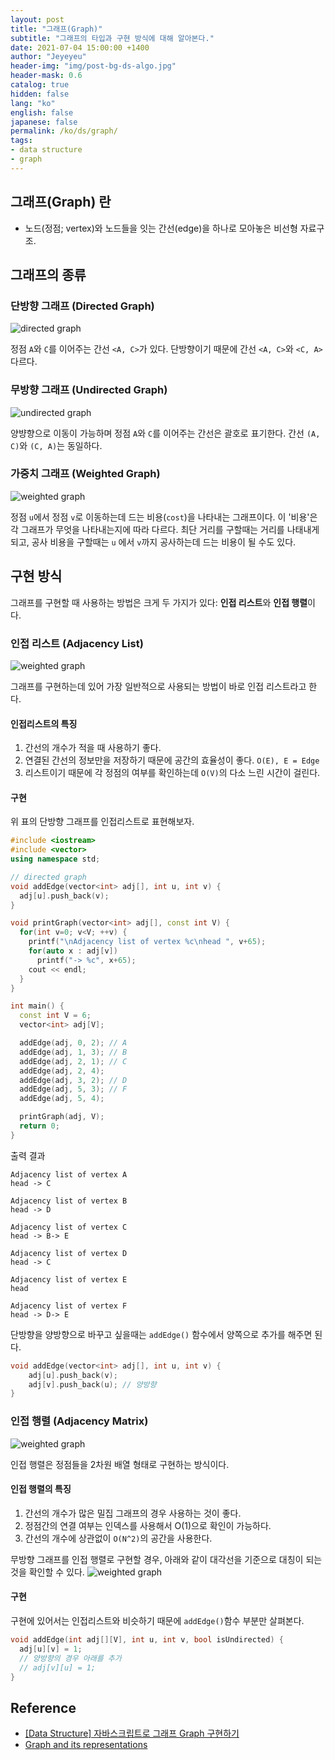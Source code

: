 ```yaml
---
layout: post
title: "그래프(Graph)"
subtitle: "그래프의 타입과 구현 방식에 대해 알아본다."
date: 2021-07-04 15:00:00 +1400
author: "Jeyeyeu"
header-img: "img/post-bg-ds-algo.jpg"
header-mask: 0.6
catalog: true
hidden: false
lang: "ko"
english: false
japanese: false
permalink: /ko/ds/graph/
tags:
- data structure
- graph
---
```


## 그래프(Graph) 란

- 노드(정점; vertex)와 노드들을 잇는 간선(edge)을 하나로 모아놓은 비선형 자료구조.
  
## 그래프의 종류
### 단방향 그래프 (Directed Graph)
<img src="/img/in-post/ds-algo/graph/directed-graph.jpg" style="margin-left: 0;" alt="directed graph"> 

정점 `A`와 `C`를 이어주는 간선 `<A, C>`가 있다. 단방향이기 때문에 간선 `<A, C>`와 `<C, A>` 다르다.

### 무방향 그래프 (Undirected Graph)
<img src="/img/in-post/ds-algo/graph/undirected-graph.jpg" style="margin-left: 0;" alt="undirected graph"> 

양뱡향으로 이동이 가능하며 정점 `A`와 `C`를 이어주는 간선은 괄호로 표기한다. 간선 `(A, C)`와 `(C, A)`는 동일하다.

### 가중치 그래프 (Weighted Graph)
<img src="/img/in-post/ds-algo/graph/weighted-graph.jpg" style="margin-left: 0;" alt="weighted graph"> 

정점 `u`에서 정점 `v`로 이동하는데 드는 비용(`cost`)을 나타내는 그래프이다. 이 '비용'은 각 그래프가 무엇을 나타내는지에 따라 다르다. 최단 거리를 구할때는 거리를 나태내게 되고, 공사 비용을 구할때는 `u` 에서 `v`까지 공사하는데 드는 비용이 될 수도 있다.

## 구현 방식
그래프를 구현할 때 사용하는 방법은 크게 두 가지가 있다: **인접 리스트**와 **인접 행렬**이다.

### 인접 리스트 (Adjacency List)
<img src="/img/in-post/ds-algo/graph/adjacency-list.jpg" style="margin-left: 0;" alt="weighted graph"> 

그래프를 구현하는데 있어 가장 일반적으로 사용되는 방법이 바로 인접 리스트라고 한다. 
<br>

#### 인접리스트의 특징
1. 간선의 개수가 적을 때 사용하기 좋다.
2. 연결된 간선의 정보만을 저장하기 때문에 공간의 효율성이 좋다. `O(E), E = Edge`
3. 리스트이기 때문에 각 정점의 여부를 확인하는데 `O(V)`의 다소 느린 시간이 걸린다.

#### 구현

위 표의 단방향 그래프를 인접리스트로 표현해보자.

```cpp
#include <iostream>
#include <vector>
using namespace std;

// directed graph
void addEdge(vector<int> adj[], int u, int v) {
  adj[u].push_back(v);
}

void printGraph(vector<int> adj[], const int V) {
  for(int v=0; v<V; ++v) {
    printf("\nAdjacency list of vertex %c\nhead ", v+65);
    for(auto x : adj[v]) 
      printf("-> %c", x+65);
    cout << endl;
  }
}

int main() {
  const int V = 6;
  vector<int> adj[V];

  addEdge(adj, 0, 2); // A
  addEdge(adj, 1, 3); // B
  addEdge(adj, 2, 1); // C
  addEdge(adj, 2, 4);
  addEdge(adj, 3, 2); // D
  addEdge(adj, 5, 3); // F
  addEdge(adj, 5, 4);

  printGraph(adj, V);
  return 0;
}
```

출력 결과

```
Adjacency list of vertex A
head -> C

Adjacency list of vertex B
head -> D

Adjacency list of vertex C
head -> B-> E

Adjacency list of vertex D
head -> C

Adjacency list of vertex E
head

Adjacency list of vertex F
head -> D-> E
```

단방향을 양방향으로 바꾸고 싶을때는 `addEdge()` 함수에서 양쪽으로 추가를 해주면 된다.
```cpp
void addEdge(vector<int> adj[], int u, int v) {
    adj[u].push_back(v);
    adj[v].push_back(u); // 양방향
}
```

### 인접 행렬 (Adjacency Matrix)
<img src="/img/in-post/ds-algo/graph/adjacency-matrix.jpg" style="margin-left: 0;" alt="weighted graph"> 

인접 행렬은 정점들을 2차원 배열 형태로 구현하는 방식이다.
<br>

#### 인접 행렬의 특징 
1. 간선의 개수가 많은 밀집 그래프의 경우 사용하는 것이 좋다.
2. 정점간의 연결 여부는 인덱스를 사용해서 O(1)으로 확인이 가능하다.
3. 간선의 개수에 상관없이 `O(N^2)`의 공간을 사용한다.

무방향 그래프를 인접 행렬로 구현할 경우, 아래와 같이 대각선을 기준으로 대칭이 되는 것을 확인할 수 있다.
<img src="/img/in-post/ds-algo/graph/adjacency-matrix-2.jpg" style="margin-left: 0;" alt="weighted graph"> 

#### 구현 

구현에 있어서는 인접리스트와 비슷하기 때문에 `addEdge()`함수 부분만 살펴본다. 

```cpp
void addEdge(int adj[][V], int u, int v, bool isUndirected) {
  adj[u][v] = 1;
  // 양방향의 경우 아래를 추가
  // adj[v][u] = 1;
}
```

## Reference
- [[Data Structure] 자바스크립트로 그래프 Graph 구현하기](https://velog.io/@nomadhash/Data-Structure-자바스크립트로-그래프-Graph-구현하기)
- [Graph and its representations](https://www.geeksforgeeks.org/graph-and-its-representations/)